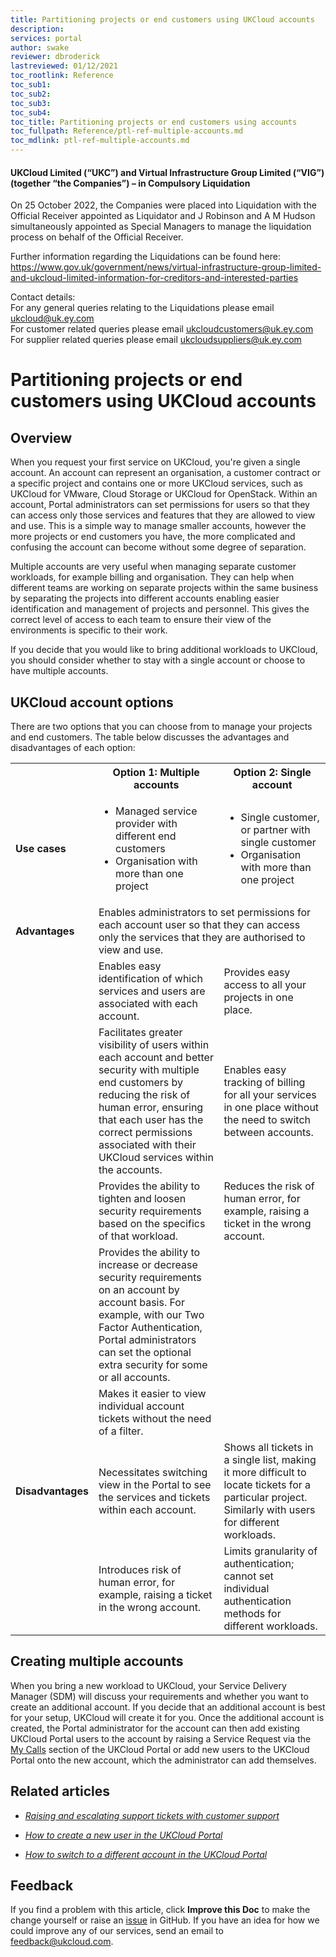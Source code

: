```yaml
---
title: Partitioning projects or end customers using UKCloud accounts
description: 
services: portal
author: swake
reviewer: dbroderick
lastreviewed: 01/12/2021
toc_rootlink: Reference
toc_sub1: 
toc_sub2:
toc_sub3:
toc_sub4:
toc_title: Partitioning projects or end customers using accounts
toc_fullpath: Reference/ptl-ref-multiple-accounts.md
toc_mdlink: ptl-ref-multiple-accounts.md
---
```


#### UKCloud Limited (“UKC”) and Virtual Infrastructure Group Limited (“VIG”) (together “the Companies”) – in Compulsory Liquidation

On 25 October 2022, the Companies were placed into Liquidation with the Official Receiver appointed as Liquidator and J Robinson and A M Hudson simultaneously appointed as Special Managers to manage the liquidation process on behalf of the Official Receiver.

Further information regarding the Liquidations can be found here: <https://www.gov.uk/government/news/virtual-infrastructure-group-limited-and-ukcloud-limited-information-for-creditors-and-interested-parties>

Contact details:<br>
For any general queries relating to the Liquidations please email <ukcloud@uk.ey.com><br>
For customer related queries please email <ukcloudcustomers@uk.ey.com><br>
For supplier related queries please email <ukcloudsuppliers@uk.ey.com>

# Partitioning projects or end customers using UKCloud accounts

## Overview

When you request your first service on UKCloud, you're given a single account. An account can represent an organisation, a customer contract or a specific project and contains one or more UKCloud services, such as UKCloud for VMware, Cloud Storage or UKCloud for OpenStack. Within an account, Portal administrators can set permissions for users so that they can access only those services and features that they are allowed to view and use. This is a simple way to manage smaller accounts, however the more projects or end customers you have, the more complicated and confusing the account can become without some degree of separation.

Multiple accounts are very useful when managing separate customer workloads, for example billing and organisation. They can help when different teams are working on separate projects within the same business by separating the projects into different accounts enabling easier identification and management of projects and personnel. This gives the correct level of access to each team to ensure their view of the environments is specific to their work.

If you decide that you would like to bring additional workloads to UKCloud, you should consider whether to stay with a single account or choose to have multiple accounts.

## UKCloud account options

There are two options that you can choose from to manage your projects and end customers. The table below discusses the advantages and disadvantages of each option:

<table>
  <tr>
    <th></th>
    <th>Option 1: Multiple accounts</th>
    <th>Option 2: Single account</th>
  </tr>
  <tr>
    <td><b>Use cases</b></td>
    <td><ul><li>Managed service provider with different end customers</li><li>Organisation with more than one project</li></ul></td>
    <td><ul><li>Single customer, or partner with single customer</li><li>Organisation with more than one project</li></ul></td>
  </tr>
  <tr>
    <td><b>Advantages</b></td>
    <td colspan="2">Enables administrators to set permissions for each account user so that they can access only the services that they are authorised to view and use.</td>
  </tr>
  <tr>
    <td></td>
    <td>Enables easy identification of which services and users are associated with each account.</td>
    <td>Provides easy access to all your projects in one place.</td>
  </tr>
  <tr>
    <td></td>
    <td>Facilitates greater visibility of users within each account and better security with multiple end customers by reducing the risk of human error, ensuring that each user has the correct permissions associated with their UKCloud services within the accounts.</td>
    <td>Enables easy tracking of billing for all your services in one place without the need to switch between accounts.</td>
  </tr>
  <tr>
    <td></td>
    <td>Provides the ability to tighten and loosen security requirements based on the specifics of that workload.</td>
    <td>Reduces the risk of human error, for example, raising a ticket in the wrong account.</td>
  </tr>
  <tr>
    <td></td>
    <td>Provides the ability to increase or decrease security requirements on an account by account basis. For example, with our Two Factor Authentication, Portal administrators can set the optional extra security for some or all accounts.</td>
    <td></td>
  </tr>
  <tr>
    <td></td>
    <td>Makes it easier to view individual account tickets without the need of a filter.</td>
    <td></td>
  </tr>
  <tr>
    <td><b>Disadvantages</b></td>
    <td>Necessitates switching view in the Portal to see the services and tickets within each account.</td>
    <td>Shows all tickets in a single list, making it more difficult to locate tickets for a particular project. Similarly with users for different workloads.</td>
  </tr>
  <tr>
    <td></td>
    <td>Introduces risk of human error, for example, raising a ticket in the wrong account.</td>
    <td>Limits granularity of authentication; cannot set individual authentication methods for different workloads.</td>
  </tr>
</table>

## Creating multiple accounts

When you bring a new workload to UKCloud, your Service Delivery Manager (SDM) will discuss your requirements and whether you want to create an additional account. If you decide that an additional account is best for your setup, UKCloud will create it for you. Once the additional account is created, the Portal administrator for the account can then add existing UKCloud Portal users to the account by raising a Service Request via the [My Calls](https://portal.skyscapecloud.com/support/ivanti) section of the UKCloud Portal or add new users to the UKCloud Portal onto the new account, which the administrator can add themselves.

## Related articles

- [*Raising and escalating support tickets with customer support*](ptl-ref-raise-escalate-service-request.md)

- [*How to create a new user in the UKCloud Portal*](ptl-how-create-users.md)

- [*How to switch to a different account in the UKCloud Portal*](ptl-how-switch-account.md)

## Feedback

If you find a problem with this article, click **Improve this Doc** to make the change yourself or raise an [issue](https://github.com/UKCloud/documentation/issues) in GitHub. If you have an idea for how we could improve any of our services, send an email to <feedback@ukcloud.com>.
